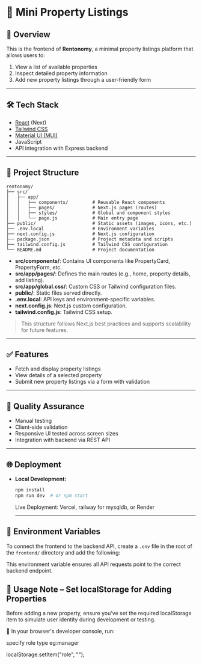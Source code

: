# 🏡 Mini Property Listings

## 🚀 Overview

This is the frontend of **Rentonomy**, a minimal property listings platform that allows users to:

1. View a list of available properties  
2. Inspect detailed property information  
3. Add new property listings through a user-friendly form

---

## 🛠 Tech Stack

- [React](https://reactjs.org/) (Next)
- [Tailwind CSS](https://tailwindcss.com/)
- [Material UI (MUI)](https://mui.com/)
- JavaScript
- API integration with Express backend

---

## 📁 Project Structure

```
rentonomy/
├── src/
│   ├── app/
│   │   ├── components/         # Reusable React components
│   │   ├── pages/              # Next.js pages (routes)
│   │   ├── styles/             # Global and component styles
│   │   └── page.js             # Main entry page
├── public/                     # Static assets (images, icons, etc.)
├── .env.local                  # Environment variables
├── next.config.js              # Next.js configuration
├── package.json                # Project metadata and scripts
├── tailwind.config.js          # Tailwind CSS configuration
└── README.md                   # Project documentation
```

- **src/components/**: Contains UI components like PropertyCard, PropertyForm, etc.
- **src/app/pages/**: Defines the main routes (e.g., home, property details, add listing).
- **src/app/global.css/**: Custom CSS or Tailwind configuration files.
- **public/**: Static files served directly.
- **.env.local**: API keys and environment-specific variables.
- **next.config.js**: Next.js custom configuration.
- **tailwind.config.js**: Tailwind CSS setup.

> This structure follows Next.js best practices and supports scalability for future features.


---

## ✅ Features

- Fetch and display property listings
- View details of a selected property
- Submit new property listings via a form with validation

---

## 🧪 Quality Assurance

- Manual testing
- Client-side validation
- Responsive UI tested across screen sizes
- Integration with backend via REST API

---

## 🌐 Deployment

- **Local Development:**  
  ```bash
  npm install  
  npm run dev  # or npm start 
  ```

  Live Deployment: Vercel, railway for mysqldb, or Render

  ---

## 🔐 Environment Variables

To connect the frontend to the backend API, create a `.env` file in the root of the `frontend/` directory and add the following:

This environment variable ensures all API requests point to the correct backend endpoint.

## 🧭 Usage Note – Set localStorage for Adding Properties
Before adding a new property, ensure you’ve set the required localStorage item to simulate user identity during development or testing.

🔧 In your browser's developer console, run:

specify role type eg:manager

localStorage.setItem("role", "");

